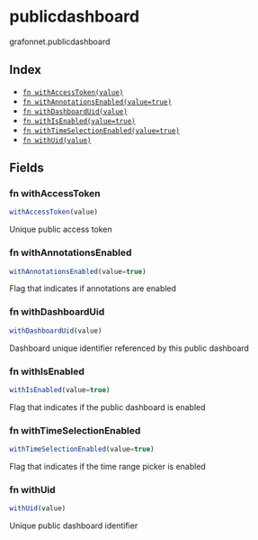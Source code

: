 # publicdashboard

grafonnet.publicdashboard

## Index

* [`fn withAccessToken(value)`](#fn-withaccesstoken)
* [`fn withAnnotationsEnabled(value=true)`](#fn-withannotationsenabled)
* [`fn withDashboardUid(value)`](#fn-withdashboarduid)
* [`fn withIsEnabled(value=true)`](#fn-withisenabled)
* [`fn withTimeSelectionEnabled(value=true)`](#fn-withtimeselectionenabled)
* [`fn withUid(value)`](#fn-withuid)

## Fields

### fn withAccessToken

```ts
withAccessToken(value)
```

Unique public access token

### fn withAnnotationsEnabled

```ts
withAnnotationsEnabled(value=true)
```

Flag that indicates if annotations are enabled

### fn withDashboardUid

```ts
withDashboardUid(value)
```

Dashboard unique identifier referenced by this public dashboard

### fn withIsEnabled

```ts
withIsEnabled(value=true)
```

Flag that indicates if the public dashboard is enabled

### fn withTimeSelectionEnabled

```ts
withTimeSelectionEnabled(value=true)
```

Flag that indicates if the time range picker is enabled

### fn withUid

```ts
withUid(value)
```

Unique public dashboard identifier
